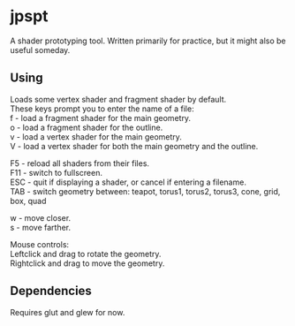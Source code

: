 jpspt
=====

A shader prototyping tool. Written primarily for practice, but it might also
be useful someday.

Using
-----
Loads some vertex shader and fragment shader by default.  
These keys prompt you to enter the name of a file:  
f - load a fragment shader for the main geometry.  
o - load a fragment shader for the outline.  
v - load a vertex shader for the main geometry.  
V - load a vertex shader for both the main geometry and the outline.

F5 - reload all shaders from their files.  
F11 - switch to fullscreen.  
ESC - quit if displaying a shader, or cancel if entering a filename.  
TAB - switch geometry between:
	teapot, torus1, torus2, torus3, cone, grid, box, quad

w - move closer.  
s - move farther.

Mouse controls:  
Leftclick and drag to rotate the geometry.  
Rightclick and drag to move the geometry.

Dependencies
------------

Requires glut and glew for now.

